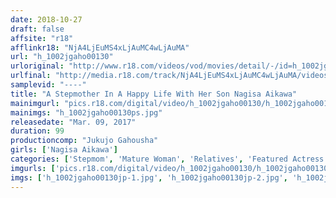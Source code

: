 ```yaml
---
date: 2018-10-27
draft: false
affsite: "r18"
afflinkr18: "NjA4LjEuMS4xLjAuMC4wLjAuMA"
url: "h_1002jgaho00130"
urloriginal: "http://www.r18.com/videos/vod/movies/detail/-/id=h_1002jgaho00130"
urlfinal: "http://media.r18.com/track/NjA4LjEuMS4xLjAuMC4wLjAuMA/videos/vod/movies/detail/-/id=h_1002jgaho00130"
samplevid: "----"
title: "A Stepmother In A Happy Life With Her Son Nagisa Aikawa"
mainimgurl: "pics.r18.com/digital/video/h_1002jgaho00130/h_1002jgaho00130ps.jpg"
mainimgs: "h_1002jgaho00130ps.jpg"
releasedate: "Mar. 09, 2017"
duration: 99
productioncomp: "Jukujo Gahousha"
girls: ['Nagisa Aikawa']
categories: ['Stepmom', 'Mature Woman', 'Relatives', 'Featured Actress', 'Creampie']
imgurls: ['pics.r18.com/digital/video/h_1002jgaho00130/h_1002jgaho00130jp-1.jpg', 'pics.r18.com/digital/video/h_1002jgaho00130/h_1002jgaho00130jp-2.jpg', 'pics.r18.com/digital/video/h_1002jgaho00130/h_1002jgaho00130jp-3.jpg', 'pics.r18.com/digital/video/h_1002jgaho00130/h_1002jgaho00130jp-4.jpg', 'pics.r18.com/digital/video/h_1002jgaho00130/h_1002jgaho00130jp-5.jpg', 'pics.r18.com/digital/video/h_1002jgaho00130/h_1002jgaho00130jp-6.jpg', 'pics.r18.com/digital/video/h_1002jgaho00130/h_1002jgaho00130jp-7.jpg', 'pics.r18.com/digital/video/h_1002jgaho00130/h_1002jgaho00130jp-8.jpg', 'pics.r18.com/digital/video/h_1002jgaho00130/h_1002jgaho00130jp-9.jpg', 'pics.r18.com/digital/video/h_1002jgaho00130/h_1002jgaho00130jp-10.jpg', 'pics.r18.com/digital/video/h_1002jgaho00130/h_1002jgaho00130jp-11.jpg', 'pics.r18.com/digital/video/h_1002jgaho00130/h_1002jgaho00130jp-12.jpg', 'pics.r18.com/digital/video/h_1002jgaho00130/h_1002jgaho00130jp-13.jpg', 'pics.r18.com/digital/video/h_1002jgaho00130/h_1002jgaho00130jp-14.jpg', 'pics.r18.com/digital/video/h_1002jgaho00130/h_1002jgaho00130jp-15.jpg', 'pics.r18.com/digital/video/h_1002jgaho00130/h_1002jgaho00130jp-16.jpg', 'pics.r18.com/digital/video/h_1002jgaho00130/h_1002jgaho00130jp-17.jpg', 'pics.r18.com/digital/video/h_1002jgaho00130/h_1002jgaho00130jp-18.jpg', 'pics.r18.com/digital/video/h_1002jgaho00130/h_1002jgaho00130jp-19.jpg', 'pics.r18.com/digital/video/h_1002jgaho00130/h_1002jgaho00130jp-20.jpg']
imgs: ['h_1002jgaho00130jp-1.jpg', 'h_1002jgaho00130jp-2.jpg', 'h_1002jgaho00130jp-3.jpg', 'h_1002jgaho00130jp-4.jpg', 'h_1002jgaho00130jp-5.jpg', 'h_1002jgaho00130jp-6.jpg', 'h_1002jgaho00130jp-7.jpg', 'h_1002jgaho00130jp-8.jpg', 'h_1002jgaho00130jp-9.jpg', 'h_1002jgaho00130jp-10.jpg', 'h_1002jgaho00130jp-11.jpg', 'h_1002jgaho00130jp-12.jpg', 'h_1002jgaho00130jp-13.jpg', 'h_1002jgaho00130jp-14.jpg', 'h_1002jgaho00130jp-15.jpg', 'h_1002jgaho00130jp-16.jpg', 'h_1002jgaho00130jp-17.jpg', 'h_1002jgaho00130jp-18.jpg', 'h_1002jgaho00130jp-19.jpg', 'h_1002jgaho00130jp-20.jpg']
---
```

